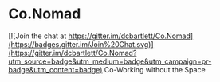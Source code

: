 # Co.Nomad

[![Join the chat at https://gitter.im/dcbartlett/Co.Nomad](https://badges.gitter.im/Join%20Chat.svg)](https://gitter.im/dcbartlett/Co.Nomad?utm_source=badge&utm_medium=badge&utm_campaign=pr-badge&utm_content=badge)
Co-Working without the Space
